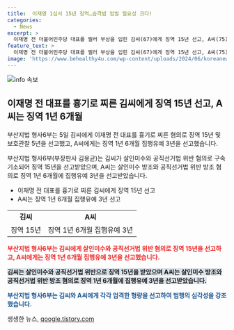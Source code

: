 ```yaml
---
title:  이재명 1심서 15년 징역…습격범 엄벌 필요성 크다!
categories:
  - News
excerpt: >
  이재명 전 더불어민주당 대표를 찔러 부상을 입힌 김씨(67)에게 징역 15년 선고, A씨(75)는 징역 1년 6개월 집행유예 3년. 국회의원 선거 방해 등으로 엄벌 필요성 강조. 국가기관 행정력 낭비로 사과.
feature_text: >
  이재명 전 더불어민주당 대표를 찔러 부상을 입힌 김씨(67)에게 징역 15년 선고, A씨(75)는 징역 1년 6개월 집행유예 3년. 국회의원 선거 방해 등으로 엄벌 필요성 강조. 국가기관 행정력 낭비로 사과.
image: 'https://www.behealthy4u.com/wp-content/uploads/2024/06/koreanews.jpg'
---
```


<p><img src="https://www.behealthy4u.com/wp-content/uploads/2024/06/koreanews.jpg" alt="info 속보" /></p>

<h2 data-ke-size="size26">이재명 전 대표를 흉기로 찌른 김씨에게 징역 15년 선고, A씨는 징역 1년 6개월</h2>

<p data-ke-size="size16">부산지법 형사6부는 5일 김씨에게 이재명 전 대표를 흉기로 찌른 혐의로 징역 15년 및 보호관찰 5년을 선고했고, A씨에게는 징역 1년 6개월 집행유예 3년을 선고했습니다.</p>

<p data-ke-size="size16">부산지법 형사6부(부장판사 김용균)는 김씨가 살인미수와 공직선거법 위반 혐의로 구속기소되어 징역 15년을 선고받았으며, A씨는 살인미수 방조와 공직선거법 위반 방조 혐의로 징역 1년 6개월에 집행유예 3년을 선고받았습니다.</p>

<ul>
  <li>이재명 전 대표를 흉기로 찌른 김씨에게 징역 15년 선고</li>
  <li>A씨는 징역 1년 6개월 집행유예 3년 선고</li>
</ul>

<table>
    <tr>
        <td style="text-align: center; height: 17px;"><b>김씨</b></td>
        <td style="text-align: center; height: 17px;"><b>A씨</b></td>
    </tr>
    <tr>
        <td style="text-align: center; height: 17px;">징역 15년</td>
        <td style="text-align: center; height: 17px;">징역 1년 6개월 집행유예 3년</td>
  </tr>
</table>

<p><b><span style="color: #ee2323;">부산지법 형사6부는 김씨에게 살인미수와 공직선거법 위반 혐의로 징역 15년을 선고하고, A씨에게는 징역 1년 6개월 집행유예 3년을 선고했습니다.</span></b></p>

<p><b><span style="background-color: #21538527;">김씨는 살인미수와 공직선거법 위반으로 징역 15년을 받았으며 A씨는 살인미수 방조와 공직선거법 위반 방조 혐의로 징역 1년 6개월에 집행유예 3년을 선고받았습니다.</span></b></p>

<p><b><span style="color: #1a5490;">부산지법 형사6부는 김씨와 A씨에게 각각 엄격한 형량을 선고하여 범행의 심각성을 강조했습니다.</span></b></p>
생생한 뉴스, <a href="https://qoogle.tistory.com" rel="dofollow">qoogle.tistory.com</a>


